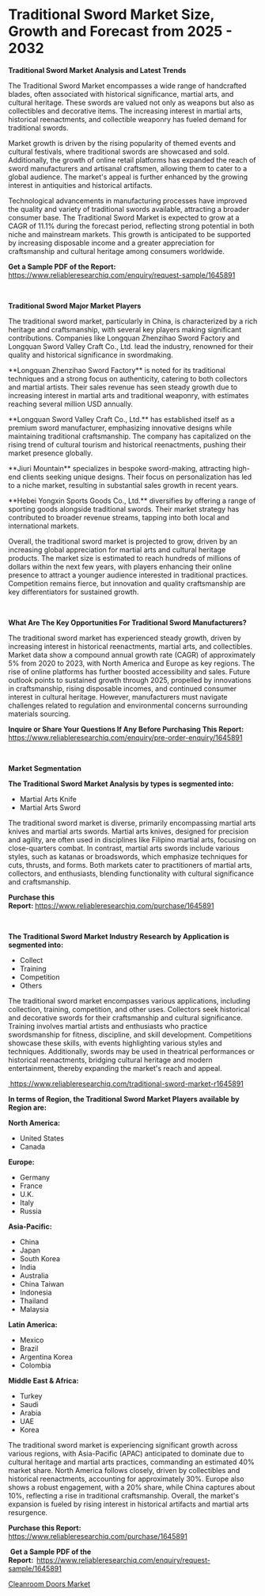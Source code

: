 <p><h1>Traditional Sword Market Size, Growth and Forecast from 2025 - 2032</h1></p><p><strong>Traditional Sword Market Analysis and Latest Trends</strong></p>
<p><p>The Traditional Sword Market encompasses a wide range of handcrafted blades, often associated with historical significance, martial arts, and cultural heritage. These swords are valued not only as weapons but also as collectibles and decorative items. The increasing interest in martial arts, historical reenactments, and collectible weaponry has fueled demand for traditional swords.</p><p>Market growth is driven by the rising popularity of themed events and cultural festivals, where traditional swords are showcased and sold. Additionally, the growth of online retail platforms has expanded the reach of sword manufacturers and artisanal craftsmen, allowing them to cater to a global audience. The market's appeal is further enhanced by the growing interest in antiquities and historical artifacts.</p><p>Technological advancements in manufacturing processes have improved the quality and variety of traditional swords available, attracting a broader consumer base. The Traditional Sword Market is expected to grow at a CAGR of 11.1% during the forecast period, reflecting strong potential in both niche and mainstream markets. This growth is anticipated to be supported by increasing disposable income and a greater appreciation for craftsmanship and cultural heritage among consumers worldwide.</p></p>
<p><strong>Get a Sample PDF of the Report:&nbsp;</strong> <a href="https://www.reliableresearchiq.com/enquiry/request-sample/1645891?utm_campaign=2580&utm_medium=2&utm_source=Github&utm_content=ia&utm_term=05042025&utm_id=traditional-sword">https://www.reliableresearchiq.com/enquiry/request-sample/1645891</a></p>
<p>&nbsp;</p>
<p><strong>Traditional Sword Major Market Players</strong></p>
<p><p>The traditional sword market, particularly in China, is characterized by a rich heritage and craftsmanship, with several key players making significant contributions. Companies like Longquan Zhenzihao Sword Factory and Longquan Sword Valley Craft Co., Ltd. lead the industry, renowned for their quality and historical significance in swordmaking.</p><p>**Longquan Zhenzihao Sword Factory** is noted for its traditional techniques and a strong focus on authenticity, catering to both collectors and martial artists. Their sales revenue has seen steady growth due to increasing interest in martial arts and traditional weaponry, with estimates reaching several million USD annually.</p><p>**Longquan Sword Valley Craft Co., Ltd.** has established itself as a premium sword manufacturer, emphasizing innovative designs while maintaining traditional craftsmanship. The company has capitalized on the rising trend of cultural tourism and historical reenactments, pushing their market presence globally.</p><p>**Jiuri Mountain** specializes in bespoke sword-making, attracting high-end clients seeking unique designs. Their focus on personalization has led to a niche market, resulting in substantial sales growth in recent years.</p><p>**Hebei Yongxin Sports Goods Co., Ltd.** diversifies by offering a range of sporting goods alongside traditional swords. Their market strategy has contributed to broader revenue streams, tapping into both local and international markets.</p><p>Overall, the traditional sword market is projected to grow, driven by an increasing global appreciation for martial arts and cultural heritage products. The market size is estimated to reach hundreds of millions of dollars within the next few years, with players enhancing their online presence to attract a younger audience interested in traditional practices. Competition remains fierce, but innovation and quality craftsmanship are key differentiators for sustained growth.</p></p>
<p>&nbsp;</p>
<p><strong>What Are The Key Opportunities For Traditional Sword Manufacturers?</strong></p>
<p><p>The traditional sword market has experienced steady growth, driven by increasing interest in historical reenactments, martial arts, and collectibles. Market data show a compound annual growth rate (CAGR) of approximately 5% from 2020 to 2023, with North America and Europe as key regions. The rise of online platforms has further boosted accessibility and sales. Future outlook points to sustained growth through 2025, propelled by innovations in craftsmanship, rising disposable incomes, and continued consumer interest in cultural heritage. However, manufacturers must navigate challenges related to regulation and environmental concerns surrounding materials sourcing.</p></p>
<p><strong>Inquire or Share Your Questions If Any Before Purchasing This Report:</strong> <a href="https://www.reliableresearchiq.com/enquiry/pre-order-enquiry/1645891?utm_campaign=2580&utm_medium=2&utm_source=Github&utm_content=ia&utm_term=05042025&utm_id=traditional-sword">https://www.reliableresearchiq.com/enquiry/pre-order-enquiry/1645891</a></p>
<p>&nbsp;</p>
<p><strong>Market Segmentation</strong></p>
<p><strong>The Traditional Sword Market Analysis by types is segmented into:</strong></p>
<p><ul><li>Martial Arts Knife</li><li>Martial Arts Sword</li></ul></p>
<p><p>The traditional sword market is diverse, primarily encompassing martial arts knives and martial arts swords. Martial arts knives, designed for precision and agility, are often used in disciplines like Filipino martial arts, focusing on close-quarters combat. In contrast, martial arts swords include various styles, such as katanas or broadswords, which emphasize techniques for cuts, thrusts, and forms. Both markets cater to practitioners of martial arts, collectors, and enthusiasts, blending functionality with cultural significance and craftsmanship.</p></p>
<p><strong>Purchase this Report:&nbsp;</strong><a href="https://www.reliableresearchiq.com/purchase/1645891?utm_campaign=2580&utm_medium=2&utm_source=Github&utm_content=ia&utm_term=05042025&utm_id=traditional-sword">https://www.reliableresearchiq.com/purchase/1645891</a></p>
<p>&nbsp;</p>
<p><strong>The Traditional Sword Market Industry Research by Application is segmented into:</strong></p>
<p><ul><li>Collect</li><li>Training</li><li>Competition</li><li>Others</li></ul></p>
<p><p>The traditional sword market encompasses various applications, including collection, training, competition, and other uses. Collectors seek historical and decorative swords for their craftsmanship and cultural significance. Training involves martial artists and enthusiasts who practice swordsmanship for fitness, discipline, and skill development. Competitions showcase these skills, with events highlighting various styles and techniques. Additionally, swords may be used in theatrical performances or historical reenactments, bridging cultural heritage and modern entertainment, thereby expanding the market's reach and appeal.</p></p>
<p><a href="https://www.reliableresearchiq.com/traditional-sword-market-r1645891?utm_campaign=2580&utm_medium=2&utm_source=Github&utm_content=ia&utm_term=05042025&utm_id=traditional-sword">&nbsp;https://www.reliableresearchiq.com/traditional-sword-market-r1645891</a></p>
<p><strong>In terms of Region, the Traditional Sword Market Players available by Region are:</strong></p>
<p>
    <p> <strong> North America: </strong>
        <ul>
            <li>United States</li>
            <li>Canada</li>
        </ul>
        </p> 
    <p> <strong> Europe: </strong>
        <ul>
            <li>Germany</li>
            <li>France</li>
            <li>U.K.</li>
            <li>Italy</li>
            <li>Russia</li>
        </ul>
        </p> 
    <p> <strong> Asia-Pacific: </strong>
        <ul>
            <li>China</li>
            <li>Japan</li>
            <li>South Korea</li>
            <li>India</li>
            <li>Australia</li>
            <li>China Taiwan</li>
            <li>Indonesia</li>
            <li>Thailand</li>
            <li>Malaysia</li>
        </ul>
        </p> 
    <p> <strong> Latin America: </strong>
        <ul>
            <li>Mexico</li>
            <li>Brazil</li>
            <li>Argentina Korea</li>
            <li>Colombia</li>
        </ul>
        </p> 
    <p> <strong> Middle East & Africa: </strong>
        <ul>
            <li>Turkey</li>
            <li>Saudi</li>
            <li>Arabia</li>
            <li>UAE</li>
            <li>Korea</li>
        </ul>
    </p>
    </p>
<p><p>The traditional sword market is experiencing significant growth across various regions, with Asia-Pacific (APAC) anticipated to dominate due to cultural heritage and martial arts practices, commanding an estimated 40% market share. North America follows closely, driven by collectibles and historical reenactments, accounting for approximately 30%. Europe also shows a robust engagement, with a 20% share, while China captures about 10%, reflecting a rise in traditional craftsmanship. Overall, the market's expansion is fueled by rising interest in historical artifacts and martial arts resurgence.</p></p>
<p><strong>Purchase this Report: </strong><a href="https://www.reliableresearchiq.com/purchase/1645891?utm_campaign=2580&utm_medium=2&utm_source=Github&utm_content=ia&utm_term=05042025&utm_id=traditional-sword">https://www.reliableresearchiq.com/purchase/1645891</a></p>
<p>&nbsp;<strong>Get a Sample PDF of the Report:&nbsp;&nbsp;</strong><a href="https://www.reliableresearchiq.com/enquiry/request-sample/1645891?utm_campaign=2580&utm_medium=2&utm_source=Github&utm_content=ia&utm_term=05042025&utm_id=traditional-sword">https://www.reliableresearchiq.com/enquiry/request-sample/1645891</a></p>
<p><strong></strong></p>
<p><p><a href="https://github.com/bolalfredia7777/Market-Research-Report-List-1/blob/main/cleanroom-doors-market.md?utm_campaign=2580&utm_medium=2&utm_source=Github&utm_content=ia&utm_term=05042025&utm_id=traditional-sword">Cleanroom Doors Market</a></p></p>